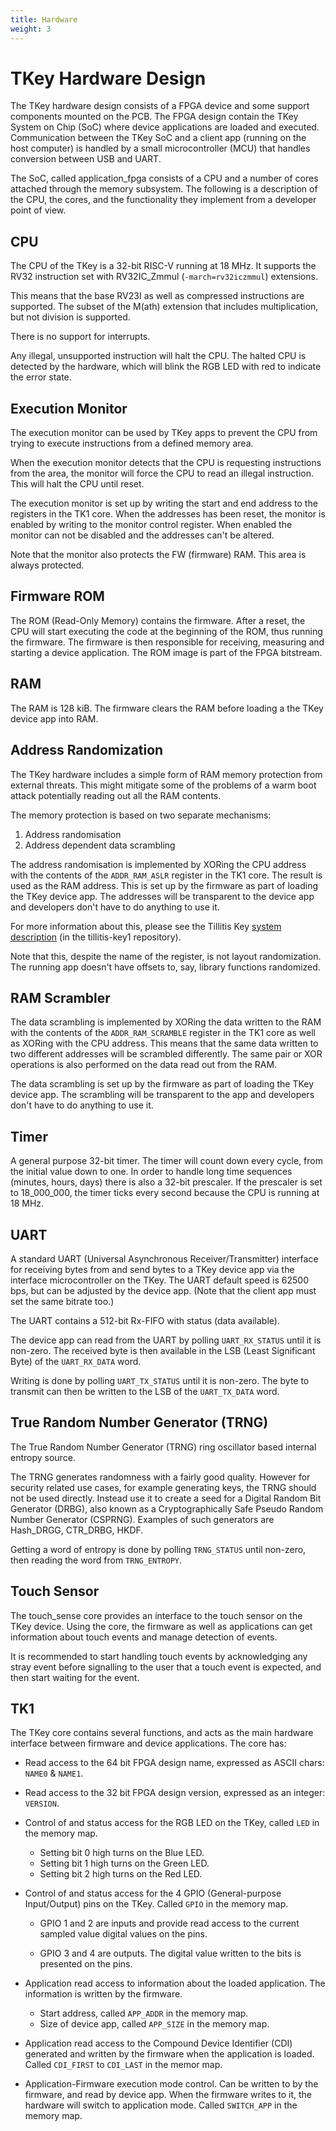 ```yaml
---
title: Hardware
weight: 3
---
```


# TKey Hardware Design

The TKey hardware design consists of a FPGA device and some support
components mounted on the PCB. The FPGA design contain the TKey System
on Chip (SoC) where device applications are loaded and executed.
Communication between the TKey SoC and a client app (running on the
host computer) is handled by a small microcontroller (MCU) that
handles conversion between USB and UART.

The SoC, called application_fpga consists of a CPU and a number of
cores attached through the memory subsystem. The following is a
description of the CPU, the cores, and the functionality they
implement from a developer point of view.

## CPU

The CPU of the TKey is a 32-bit RISC-V running at 18 MHz. It supports
the RV32 instruction set with RV32IC_Zmmul (`-march=rv32iczmmul`)
extensions.

This means that the base RV23I as well as compressed instructions are
supported. The subset of the M(ath) extension that includes
multiplication, but not division is supported.

There is no support for interrupts.

Any illegal, unsupported instruction will halt the CPU. The halted CPU
is detected by the hardware, which will blink the RGB LED with red to
indicate the error state.

## Execution Monitor

The execution monitor can be used by TKey apps to prevent the CPU from
trying to execute instructions from a defined memory area.

When the execution monitor detects that the CPU is requesting
instructions from the area, the monitor will force the CPU to read an
illegal instruction. This will halt the CPU until reset.

The execution monitor is set up by writing the start and end address
to the registers in the TK1 core. When the addresses has been reset,
the monitor is enabled by writing to the monitor control register.
When enabled the monitor can not be disabled and the addresses can't
be altered.

Note that the monitor also protects the FW (firmware) RAM. This area
is always protected.


## Firmware ROM

The ROM (Read-Only Memory) contains the firmware. After a reset, the
CPU will start executing the code at the beginning of the ROM, thus
running the firmware. The firmware is then responsible for receiving,
measuring and starting a device application. The ROM image is part of
the FPGA bitstream.

## RAM

The RAM is 128 kiB. The firmware clears the RAM before loading a the
TKey device app into RAM.

## Address Randomization

The TKey hardware includes a simple form of RAM memory protection from
external threats. This might mitigate some of the problems of a warm
boot attack potentially reading out all the RAM contents.

The memory protection is based on two separate mechanisms:

1. Address randomisation
2. Address dependent data scrambling

The address randomisation is implemented by XORing the CPU address
with the contents of the `ADDR_RAM_ASLR` register in the TK1 core. The
result is used as the RAM address. This is set up by the firmware as
part of loading the TKey device app. The addresses will be transparent
to the device app and developers don't have to do anything to use it.

For more information about this, please see the Tillitis Key [system
description](https://github.com/tillitis/tillitis-key1/blob/main/doc/system_description/system_description.md)
(in the tillitis-key1 repository).

Note that this, despite the name of the register, is not layout
randomization. The running app doesn't have offsets to, say, library
functions randomized.

## RAM Scrambler

The data scrambling is implemented by XORing the data written to the
RAM with the contents of the `ADDR_RAM_SCRAMBLE` register in the TK1
core as well as XORing with the CPU address. This means that the same
data written to two different addresses will be scrambled differently.
The same pair or XOR operations is also performed on the data read out
from the RAM.

The data scrambling is set up by the firmware as part of loading the
TKey device app. The scrambling will be transparent to the app and
developers don't have to do anything to use it.


## Timer

A general purpose 32-bit timer. The timer will count down every cycle,
from the initial value down to one. In order to handle long time
sequences (minutes, hours, days) there is also a 32-bit prescaler. If
the prescaler is set to 18_000_000, the timer ticks every second
because the CPU is running at 18 MHz.

## UART

A standard UART (Universal Asynchronous Receiver/Transmitter)
interface for receiving bytes from and send bytes to a TKey device app
via the interface microcontroller on the TKey. The UART default speed
is 62500 bps, but can be adjusted by the device app. (Note that the
client app must set the same bitrate too.)

The UART contains a 512-bit Rx-FIFO with status (data available).

The device app can read from the UART by polling `UART_RX_STATUS`
until it is non-zero. The received byte is then available in the LSB
(Least Significant Byte) of the `UART_RX_DATA` word.

Writing is done by polling `UART_TX_STATUS` until it is non-zero. The
byte to transmit can then be written to the LSB of the `UART_TX_DATA`
word.

## True Random Number Generator (TRNG)

The True Random Number Generator (TRNG) ring oscillator based internal
entropy source.

The TRNG generates randomness with a fairly good quality. However for
security related use cases, for example generating keys, the TRNG
should not be used directly. Instead use it to create a seed for a
Digital Random Bit Generator (DRBG), also known as a Cryptographically
Safe Pseudo Random Number Generator (CSPRNG). Examples of such
generators are Hash\_DRGG, CTR\_DRBG, HKDF.

Getting a word of entropy is done by polling `TRNG_STATUS` until
non-zero, then reading the word from `TRNG_ENTROPY`.

## Touch Sensor

The touch_sense core provides an interface to the touch sensor on the
TKey device. Using the core, the firmware as well as applications can
get information about touch events and manage detection of events.

It is recommended to start handling touch events by acknowledging any
stray event before signalling to the user that a touch event is
expected, and then start waiting for the event.


## TK1

The TKey core contains several functions, and acts as the main
hardware interface between firmware and device applications. The core
has:

- Read access to the 64 bit FPGA design name, expressed as ASCII
  chars: `NAME0` & `NAME1`.

- Read access to the 32 bit FPGA design version, expressed as an
  integer: `VERSION`.

- Control of and status access for the RGB LED on the TKey, called
  `LED` in the memory map.

  - Setting bit 0 high turns on the Blue LED.
  - Setting bit 1 high turns on the Green LED.
  - Setting bit 2 high turns on the Red LED.

- Control of and status access for the 4 GPIO (General-purpose
  Input/Output) pins on the TKey. Called `GPIO` in the memory map.

  - GPIO 1 and 2 are inputs and provide read access to the
    current sampled value digital values on the pins.

  - GPIO 3 and 4 are outputs. The digital value written to
    the bits is presented on the pins.

- Application read access to information about the loaded application.
  The information is written by the firmware.

  - Start address, called `APP_ADDR` in the memory map.
  - Size of device app, called `APP_SIZE` in the memory map.

- Application read access to the Compound Device Identifier (CDI)
  generated and written by the firmware when the application is
  loaded. Called `CDI_FIRST` to `CDI_LAST` in the memor map.

- Application-Firmware execution mode control. Can be written to by
  the firmware, and read by device app. When the firmware writes to
  it, the hardware will switch to application mode. Called
  `SWITCH_APP` in the memory map.
